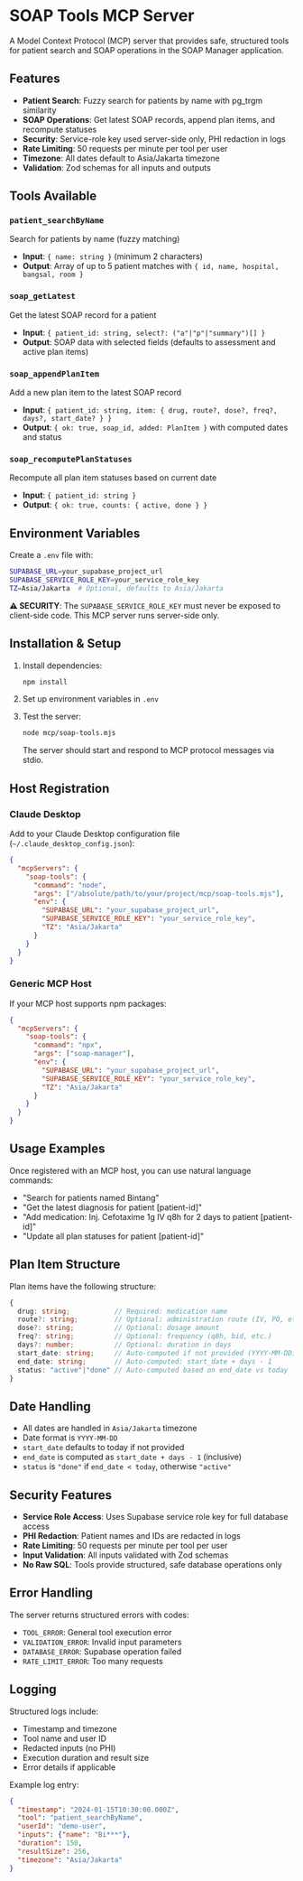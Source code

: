 # SOAP Tools MCP Server

A Model Context Protocol (MCP) server that provides safe, structured tools for patient search and SOAP operations in the SOAP Manager application.

## Features

- **Patient Search**: Fuzzy search for patients by name with pg_trgm similarity
- **SOAP Operations**: Get latest SOAP records, append plan items, and recompute statuses  
- **Security**: Service-role key used server-side only, PHI redaction in logs
- **Rate Limiting**: 50 requests per minute per tool per user
- **Timezone**: All dates default to Asia/Jakarta timezone
- **Validation**: Zod schemas for all inputs and outputs

## Tools Available

### `patient_searchByName`
Search for patients by name (fuzzy matching)
- **Input**: `{ name: string }` (minimum 2 characters)
- **Output**: Array of up to 5 patient matches with `{ id, name, hospital, bangsal, room }`

### `soap_getLatest`  
Get the latest SOAP record for a patient
- **Input**: `{ patient_id: string, select?: ("a"|"p"|"summary")[] }`
- **Output**: SOAP data with selected fields (defaults to assessment and active plan items)

### `soap_appendPlanItem`
Add a new plan item to the latest SOAP record
- **Input**: `{ patient_id: string, item: { drug, route?, dose?, freq?, days?, start_date? } }`
- **Output**: `{ ok: true, soap_id, added: PlanItem }` with computed dates and status

### `soap_recomputePlanStatuses`
Recompute all plan item statuses based on current date
- **Input**: `{ patient_id: string }`
- **Output**: `{ ok: true, counts: { active, done } }`

## Environment Variables

Create a `.env` file with:

```bash
SUPABASE_URL=your_supabase_project_url
SUPABASE_SERVICE_ROLE_KEY=your_service_role_key
TZ=Asia/Jakarta  # Optional, defaults to Asia/Jakarta
```

**⚠️ SECURITY**: The `SUPABASE_SERVICE_ROLE_KEY` must never be exposed to client-side code. This MCP server runs server-side only.

## Installation & Setup

1. Install dependencies:
   ```bash
   npm install
   ```

2. Set up environment variables in `.env`

3. Test the server:
   ```bash
   node mcp/soap-tools.mjs
   ```
   The server should start and respond to MCP protocol messages via stdio.

## Host Registration

### Claude Desktop

Add to your Claude Desktop configuration file (`~/.claude_desktop_config.json`):

```json
{
  "mcpServers": {
    "soap-tools": {
      "command": "node",
      "args": ["/absolute/path/to/your/project/mcp/soap-tools.mjs"],
      "env": {
        "SUPABASE_URL": "your_supabase_project_url",
        "SUPABASE_SERVICE_ROLE_KEY": "your_service_role_key",
        "TZ": "Asia/Jakarta"
      }
    }
  }
}
```

### Generic MCP Host

If your MCP host supports npm packages:

```json
{
  "mcpServers": {
    "soap-tools": {
      "command": "npx",
      "args": ["soap-manager"],
      "env": {
        "SUPABASE_URL": "your_supabase_project_url", 
        "SUPABASE_SERVICE_ROLE_KEY": "your_service_role_key",
        "TZ": "Asia/Jakarta"
      }
    }
  }
}
```

## Usage Examples

Once registered with an MCP host, you can use natural language commands:

- "Search for patients named Bintang"
- "Get the latest diagnosis for patient [patient-id]"  
- "Add medication: Inj. Cefotaxime 1g IV q8h for 2 days to patient [patient-id]"
- "Update all plan statuses for patient [patient-id]"

## Plan Item Structure

Plan items have the following structure:
```typescript
{
  drug: string;           // Required: medication name
  route?: string;         // Optional: administration route (IV, PO, etc.)  
  dose?: string;          // Optional: dosage amount
  freq?: string;          // Optional: frequency (q8h, bid, etc.)
  days?: number;          // Optional: duration in days
  start_date: string;     // Auto-computed if not provided (YYYY-MM-DD)
  end_date: string;       // Auto-computed: start_date + days - 1
  status: "active"|"done" // Auto-computed based on end_date vs today
}
```

## Date Handling

- All dates are handled in `Asia/Jakarta` timezone
- Date format is `YYYY-MM-DD` 
- `start_date` defaults to today if not provided
- `end_date` is computed as `start_date + days - 1` (inclusive)
- `status` is `"done"` if `end_date < today`, otherwise `"active"`

## Security Features

- **Service Role Access**: Uses Supabase service role key for full database access
- **PHI Redaction**: Patient names and IDs are redacted in logs  
- **Rate Limiting**: 50 requests per minute per tool per user
- **Input Validation**: All inputs validated with Zod schemas
- **No Raw SQL**: Tools provide structured, safe database operations only

## Error Handling

The server returns structured errors with codes:
- `TOOL_ERROR`: General tool execution error
- `VALIDATION_ERROR`: Invalid input parameters  
- `DATABASE_ERROR`: Supabase operation failed
- `RATE_LIMIT_ERROR`: Too many requests

## Logging

Structured logs include:
- Timestamp and timezone
- Tool name and user ID  
- Redacted inputs (no PHI)
- Execution duration and result size
- Error details if applicable

Example log entry:
```json
{
  "timestamp": "2024-01-15T10:30:00.000Z",
  "tool": "patient_searchByName", 
  "userId": "demo-user",
  "inputs": {"name": "Bi***"},
  "duration": 150,
  "resultSize": 256,
  "timezone": "Asia/Jakarta"
}
```